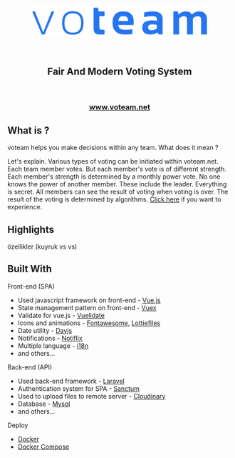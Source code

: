 <br />

<div align="center">
<img src="./images/voteam.png" align="center" width="400" alt="Project icon">
</div>

<br />
<br />

<div align="center"> 
<h2 align="center">
 Fair And Modern Voting System
</h2> 
</div>

<br />

<p align="center">
  <h3 align="center">
    <a href="http://voteam.net">www.voteam.net</a>
  </h3>
</p>


 
 ## What is ?
voteam helps you make decisions within any team. What does it mean ? 

Let's explain. Various types of voting can be initiated within voteam.net. 
Each team member votes. But each member's vote is of different strength. 
Each member's strength is determined by a monthly power vote. 
No one knows the power of another member. These include the leader.
Everything is secret. All members can see the result of voting when voting is over.
The result of the voting is determined by algorithms. 
[Click here](http://voteam.net/) if you want to experience.

 ## Highlights
özellikler (kuyruk vs vs)


## Built With
Front-end (SPA)
  - Used javascript framework on front-end - [Vue.js](https://vuejs.org/)
  - State management pattern on front-end - [Vuex](https://vuex.vuejs.org/)
  - Validate for vue.js - [Vuelidate](https://vuelidate.js.org/)
  - Icons and animations - [Fontawesome](https://fontawesome.com/), [Lottiefiles](https://lottiefiles.com/)
  - Date utility  - [Dayjs](https://day.js.org/)
  - Notifications - [Notiflix](https://notiflix.github.io/)
  - Multiple language - [i18n](https://kazupon.github.io/vue-i18n/)
  - and others...

Back-end (API)
  - Used back-end framework - [Laravel](https://laravel.com/)
  - Authentication system for SPA - [Sanctum](https://laravel.com/docs/8.x/sanctum)
  - Used to upload files to remote server - [Cloudinary](https://cloudinary.com/)
  - Database - [Mysql](https://www.mysql.com/)
  - and others...

Deploy
  - [Docker](https://www.docker.com/)
  - [Docker Compose](https://docs.docker.com/compose/)
